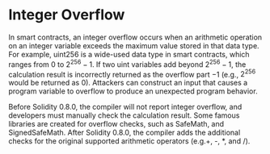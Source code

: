 # Integer Overflow
In smart contracts, an integer overflow occurs when an arithmetic operation on an integer variable exceeds the maximum value stored in that data type. For example, uint256 is a wide-used data type in smart contracts, which ranges from 0 to $2 ^ {256} - 1$. If two uint variables add beyond $2 ^ {256} - 1$, the calculation result is incorrectly returned as the overflow part $- 1$ (e.g., $2 ^ {256}$ would be returned as 0). Attackers can construct an input that causes a program variable to overflow to produce an unexpected program behavior.

Before Solidity 0.8.0, the compiler will not report integer overflow, and developers must manually check the calculation result. Some famous libraries are created for overflow checks, such as SafeMath, and SignedSafeMath. After Solidity 0.8.0, the compiler adds the additional checks for the original supported arithmetic operators (e.g.+, -, *, and /).
